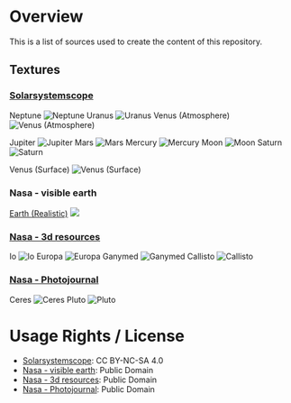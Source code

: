 # Overview

This is a list of sources used to create the content of this repository.

## Textures

### [Solarsystemscope](https://www.solarsystemscope.com/textures/)

Neptune ![Neptune](public/textures/2k_neptune.jpg)
Uranus ![Uranus](public/textures/2k_uranus.jpg)
Venus (Atmosphere) ![Venus (Atmosphere)](public/textures/4k_venus_atmosphere.jpg)

[//]: # "Earth (Clouds) ![Earth (Clouds)](public/textures/8k_earth_clouds.jpg)"
[//]: # "Earth (Day-map) ![Earth (Day-map)](public/textures/8k_earth_daymap.jpg)"
[//]: # "Earth (Night-map) ![Earth (Night-map)](public/textures/8k_earth_nightmap.jpg)"

Jupiter ![Jupiter](public/textures/8k_jupiter.jpg)
Mars ![Mars](public/textures/8k_mars.jpg)
Mercury ![Mercury](public/textures/8k_mercury.jpg)
Moon ![Moon](public/textures/8k_moon.jpg)
Saturn ![Saturn](public/textures/8k_saturn.jpg)

[//]: # "Sun ![Sun](public/textures/8k_sun.jpg)"

Venus (Surface) ![Venus (Surface)](public/textures/8k_venus_surface.jpg)

### Nasa - visible earth

[Earth (Realistic)](https://visibleearth.nasa.gov/images/57730/the-blue-marble-land-surface-ocean-color-and-sea-ice/82680l) ![](public/textures/8k_earth_realistic.png)

### [Nasa - 3d resources](https://github.com/nasa/NASA-3D-Resources)

Io ![Io](public/textures/2k_io.jpg)
Europa ![Europa](public/textures/2k_europa.jpg)
Ganymed ![Ganymed](public/textures/2k_ganymed.jpg)
Callisto ![Callisto](public/textures/2k_callisto.jpg)

### [Nasa - Photojournal](https://photojournal.jpl.nasa.gov/)

Ceres ![Ceres](public/textures/4k_ceres.jpg)
Pluto ![Pluto](public/textures/6k_pluto.jpg)

# Usage Rights / License

- [Solarsystemscope](https://www.solarsystemscope.com/textures/): CC BY-NC-SA 4.0
- [Nasa - visible earth](https://visibleearth.nasa.gov/): Public Domain
- [Nasa - 3d resources](https://github.com/nasa/NASA-3D-Resources): Public Domain
- [Nasa - Photojournal](https://photojournal.jpl.nasa.gov/): Public Domain
